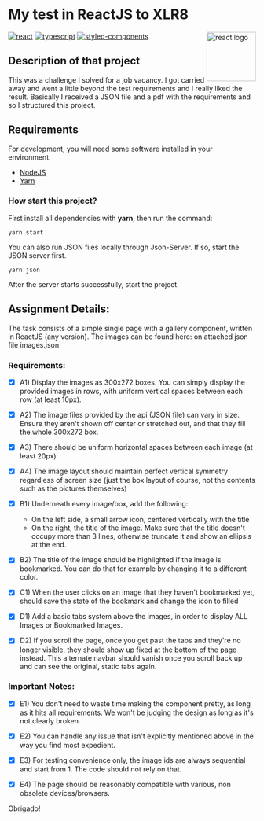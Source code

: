 # My test in ReactJS to XLR8
<Img src="https://upload.wikimedia.org/wikipedia/commons/thumb/a/a7/React-icon.svg/220px-React-icon.svg.png" alt="react logo" height="100px" align="right" />

[![react](https://img.shields.io/badge/react-%5E17.0.2-blue?logo=React)](https://reactjs.org/)
[![typescript](https://img.shields.io/badge/typescript-%5E4.4.2-blue?logo=Typescript)](https://www.typescriptlang.org/)
[![styled-components](https://img.shields.io/badge/styled--components-%5E5.3.3-ff69b4?logo=styled-components)](https://styled-components.com/)

## Description of that project

This was a challenge I solved for a job vacancy. I got carried away and went a little beyond the test requirements and I really liked the result. Basically I received a JSON file and a pdf with the requirements and so I structured this project.

## Requirements

For development, you will need some software installed in your environment.

- [NodeJS](https://nodejs.org/en/download/)
- [Yarn](https://classic.yarnpkg.com/en/docs/install/#debian-stable)


### How start this project?
First install all dependencies with **yarn**, then run the command:

```code
yarn start
```
You can also run JSON files locally through Json-Server. If so, start the JSON server first.
```code
yarn json
```
After the server starts successfully, start the project.
## Assignment Details:
The task consists of a simple single page with a gallery component, written in ReactJS (any version).
The images can be found here: on attached json file images.json

### Requirements:
- [x] A1) Display the images as 300x272 boxes. You can simply display the provided images in rows, with uniform vertical spaces between each row (at least 10px).

- [x] A2) The image files provided by the api (JSON file) can vary in size. Ensure they aren't shown off center or stretched out, and that they fill the whole 300x272 box.

- [x] A3) There should be uniform horizontal spaces between each image (at least 20px).

- [x] A4) The image layout should maintain perfect vertical symmetry regardless of screen size (just the box layout of course, not the contents such as the pictures themselves)

- [x] B1) Underneath every image/box, add the following:
   - On the left side, a small arrow icon, centered vertically with the title
   - On the right, the title of the image. Make sure that the title doesn't occupy more than 3 lines, otherwise truncate it and show an ellipsis at the end.

- [x] B2) The title of the image should be highlighted if the image is bookmarked. You can do that for example by changing it to a different color.

- [x] C1) When the user clicks on an image that they haven't bookmarked yet, should save the state of the bookmark and change the icon to filled

- [x] D1) Add a basic tabs system above the images, in order to display ALL Images or Bookmarked Images.

- [x] D2) If you scroll the page, once you get past the tabs and they're no longer visible, they should show up fixed at the bottom of the page instead. This alternate navbar should vanish once you scroll back up and can see the original, static tabs again.


### Important Notes:
- [x] E1) You don't need to waste time making the component pretty, as long as it hits all requirements. We won't be judging the design as long as it's not clearly broken.

- [x] E2) You can handle any issue that isn't explicitly mentioned above in the way you find most expedient.

- [x] E3) For testing convenience only, the image ids are always sequential and start from 1. The code should not rely on that.

- [x] E4) The page should be reasonably compatible with various, non obsolete devices/browsers.

Obrigado!


